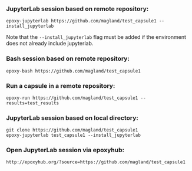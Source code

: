 ### JupyterLab session based on remote repository:

```
epoxy-jupyterlab https://github.com/magland/test_capsule1 --install_jupyterlab
```

Note that the `--install_jupyterlab` flag must be added if the environment does not already include jupyterlab.

### Bash session based on remote repository:

```
epoxy-bash https://github.com/magland/test_capsule1
```

### Run a capsule in a remote repository:

```
epoxy-run https://github.com/magland/test_capsule1 --results=test_results
```

### JupyterLab session based on local directory:

```
git clone https://github.com/magland/test_capsule1
epoxy-jupyterlab test_capsule1 --install_jupyterlab
```

### Open JupyterLab session via epoxyhub:

```
http://epoxyhub.org/?source=https://github.com/magland/test_capsule1
```

